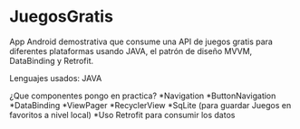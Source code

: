 # JuegosGratis
App Android demostrativa que consume una API de juegos gratis para diferentes plataformas usando JAVA, el patrón de diseño MVVM, DataBinding y Retrofit.

Lenguajes usados: JAVA

¿Que componentes pongo en practica? 
*Navigation 
*ButtonNavigation 
*DataBinding 
*ViewPager 
*RecyclerView 
*SqLite (para guardar Juegos en favoritos a nivel local) 
*Uso Retrofit para consumir los datos
